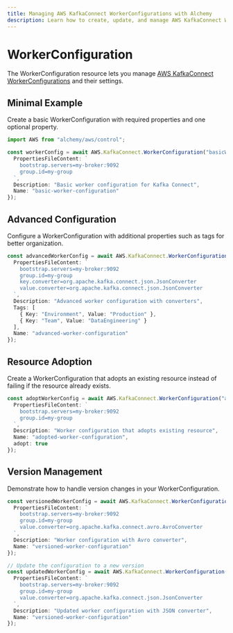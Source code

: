 ```yaml
---
title: Managing AWS KafkaConnect WorkerConfigurations with Alchemy
description: Learn how to create, update, and manage AWS KafkaConnect WorkerConfigurations using Alchemy Cloud Control.
---
```


# WorkerConfiguration

The WorkerConfiguration resource lets you manage [AWS KafkaConnect WorkerConfigurations](https://docs.aws.amazon.com/kafkaconnect/latest/userguide/) and their settings.

## Minimal Example

Create a basic WorkerConfiguration with required properties and one optional property.

```ts
import AWS from "alchemy/aws/control";

const workerConfig = await AWS.KafkaConnect.WorkerConfiguration("basicWorkerConfig", {
  PropertiesFileContent: `
    bootstrap.servers=my-broker:9092
    group.id=my-group
  `,
  Description: "Basic worker configuration for Kafka Connect",
  Name: "basic-worker-configuration"
});
```

## Advanced Configuration

Configure a WorkerConfiguration with additional properties such as tags for better organization.

```ts
const advancedWorkerConfig = await AWS.KafkaConnect.WorkerConfiguration("advancedWorkerConfig", {
  PropertiesFileContent: `
    bootstrap.servers=my-broker:9092
    group.id=my-group
    key.converter=org.apache.kafka.connect.json.JsonConverter
    value.converter=org.apache.kafka.connect.json.JsonConverter
  `,
  Description: "Advanced worker configuration with converters",
  Tags: [
    { Key: "Environment", Value: "Production" },
    { Key: "Team", Value: "DataEngineering" }
  ],
  Name: "advanced-worker-configuration"
});
```

## Resource Adoption

Create a WorkerConfiguration that adopts an existing resource instead of failing if the resource already exists.

```ts
const adoptWorkerConfig = await AWS.KafkaConnect.WorkerConfiguration("adoptWorkerConfig", {
  PropertiesFileContent: `
    bootstrap.servers=my-broker:9092
    group.id=my-group
  `,
  Description: "Worker configuration that adopts existing resource",
  Name: "adopted-worker-configuration",
  adopt: true
});
``` 

## Version Management

Demonstrate how to handle version changes in your WorkerConfiguration.

```ts
const versionedWorkerConfig = await AWS.KafkaConnect.WorkerConfiguration("versionedWorkerConfig", {
  PropertiesFileContent: `
    bootstrap.servers=my-broker:9092
    group.id=my-group
    value.converter=org.apache.kafka.connect.avro.AvroConverter
  `,
  Description: "Worker configuration with Avro converter",
  Name: "versioned-worker-configuration"
});

// Update the configuration to a new version
const updatedWorkerConfig = await AWS.KafkaConnect.WorkerConfiguration("versionedWorkerConfig", {
  PropertiesFileContent: `
    bootstrap.servers=my-broker:9092
    group.id=my-group
    value.converter=org.apache.kafka.connect.json.JsonConverter
  `,
  Description: "Updated worker configuration with JSON converter",
  Name: "versioned-worker-configuration"
});
```